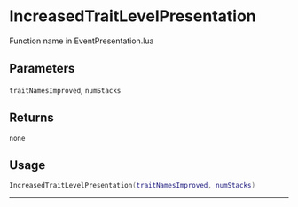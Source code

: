 # IncreasedTraitLevelPresentation
Function name in EventPresentation.lua
## Parameters
`traitNamesImproved`, `numStacks`
## Returns
`none`
## Usage
```lua
IncreasedTraitLevelPresentation(traitNamesImproved, numStacks)
```
---
